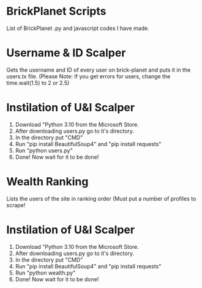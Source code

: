 # BrickPlanet Scripts

List of BrickPlanet .py and javascript codes I have made.

# Username & ID Scalper

Gets the username and ID of every user on brick-planet and puts it in the users.tx file. (Please Note: If you get errors for users, change the time.wait(1.5) to 2 or 2.5)

# Instilation of U&I Scalper

1) Download "Python 3.10 from the Microsoft Store.
2) After downloading users.py go to it's directory.
3) In the directory put "CMD"
4) Run "pip install BeautifulSoup4" and "pip install requests"
5) Run "python users.py" 
6) Done! Now wait for it to be done!

# Wealth Ranking

Lists the users of the site in ranking order (Must put a number of profiles to scrape!

# Instilation of U&I Scalper

1) Download "Python 3.10 from the Microsoft Store.
2) After downloading users.py go to it's directory.
3) In the directory put "CMD"
4) Run "pip install BeautifulSoup4" and "pip install requests"
5) Run "python wealth.py" 
6) Done! Now wait for it to be done!
